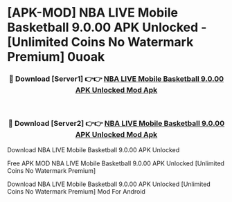 # [APK-MOD] NBA LIVE Mobile Basketball 9.0.00 APK Unlocked - [Unlimited Coins No Watermark Premium] 0uoak



<div align="center">
<h3>🔴 Download [Server1] 👉👉 <a href="https://momento.my/?title=NBA_LIVE_Mobile_Basketball_9.0.00_APK_Unlocked">NBA LIVE Mobile Basketball 9.0.00 APK Unlocked Mod Apk</a></h3><br>

<h3>🔴 Download [Server2] 👉👉 <a href="https://momento.my/?title=NBA_LIVE_Mobile_Basketball_9.0.00_APK_Unlocked">NBA LIVE Mobile Basketball 9.0.00 APK Unlocked Mod Apk</a></h3>
</div>



Download NBA LIVE Mobile Basketball 9.0.00 APK Unlocked 

Free APK MOD NBA LIVE Mobile Basketball 9.0.00 APK Unlocked [Unlimited Coins No Watermark Premium]

Download NBA LIVE Mobile Basketball 9.0.00 APK Unlocked [Unlimited Coins No Watermark Premium] Mod For Android
